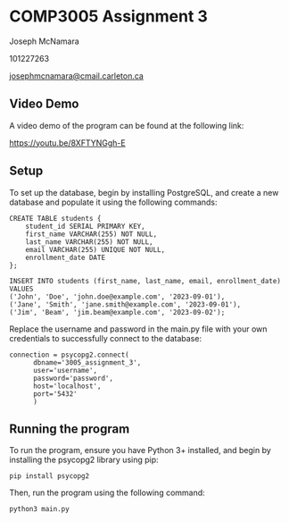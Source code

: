 # COMP3005 Assignment 3

Joseph McNamara

101227263

josephmcnamara@cmail.carleton.ca

## Video Demo

A video demo of the program can be found at the following link:

https://youtu.be/8XFTYNGgh-E

## Setup

To set up the database, begin by installing PostgreSQL, and create a new database and populate it using the following commands:

```
CREATE TABLE students {
	student_id SERIAL PRIMARY KEY,
	first_name VARCHAR(255) NOT NULL,
	last_name VARCHAR(255) NOT NULL,
	email VARCHAR(255) UNIQUE NOT NULL,
	enrollment_date DATE
};

INSERT INTO students (first_name, last_name, email, enrollment_date) VALUES
('John', 'Doe', 'john.doe@example.com', '2023-09-01'),
('Jane', 'Smith', 'jane.smith@example.com', '2023-09-01'),
('Jim', 'Beam', 'jim.beam@example.com', '2023-09-02');
```

Replace the username and password in the main.py file with your own credentials to successfully connect to the database:

```
connection = psycopg2.connect(
      dbname='3005_assignment_3',
      user='username',
      password='password',
      host='localhost',
      port='5432'
      )
```

## Running the program

To run the program, ensure you have Python 3+ installed, and begin by installing the psycopg2 library using pip:

```pip install psycopg2```

Then, run the program using the following command:

```python3 main.py```